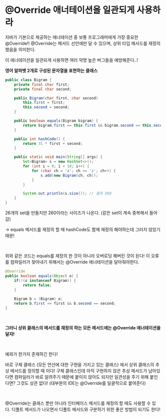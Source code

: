 # @Override 애너테이션을 일관되게 사용하라

자바가 기본으로 제공하는 애너테이션 중 보통 프로그래머에게 가장 중요한 @Override!!
@Override는 메서드 선언에만 달 수 있으며, 상위 타입 매서드를 재정의했음을 의미한다.

이 애너테이션을 일관되게 사용하면 여러 악명 높은 버그들을 예방해준다..!

__영어 알파벳 2개로 구성된 문자열을 표현하는 클래스__
```java
public class Bigram {
    private final char first;
    private final char second;

    public Bigram(char first, char second) 
        this.first = first;
        this.second = second;
    }

    public boolean equals(Bigram bigram) {
        return bigram.first == this.first && bigram.second == this.second;
    }

    public int hashCode() {
        return 31 * first + second;
    }

    public static void main(String[] args) {
        Set<Bigram> s = new HashSet<>();
        for (int i = 0; i < 10; i++) {
            for (char ch = 'a'; ch <= 'z'; ch++) {
                s.add(new Bigram(ch, ch));
            }
        }

        System.out.println(s.size()); // 결과 260
    }
}

```
26개의 set을 만들지만 260이라는 사이즈가 나온다. (같은 set이 계속 중복해서 들어감)

-> equals 메서드를 재정의 할 때 hashCode도 함께 재정의 해야하는데 그러지 않았기 때문!

<br>

위와 같은 코드는 equals를 재정의 한 것이 아니라 오버로딩 해버린 것이 된다!
이 오류를 컴파일러가 찾아내기 위해서는 @Override 애너테이션을 달아줘야한다.

```java
@Override
public boolean equals(Object o) {
    if(!(o instanceof Bigram)) {
        return false;
    }
    
    Bigram b = (Bigram) o;
    return b.first == first && b.second == second;
}
```

<br>

__그러니 상위 클래스의 메서드를 재정의 하는 모든 메서드에는 @Override 애너테이션을 달자!__

<br>

예외가 한가지 존재하긴 한다!

바로 구체 클래스 (모든 연산에 대한 구현을 가지고 있는 클래스) 에서 상위 클래스의 추상 메서드를 정의할 때 이다!
구체 클래스인데 아직 구현하지 않은 추상 메서드가 남아있다면 컴파일러가 바로 알려주기 때문에 붙이지 않아도 되지만
일관성을 주기 위해 붙인다면? 그것도 상관 없다! (대부분의 IDE는 @Override를 일괄적으로 붙여준다)

<br>

@Override는 클래스 뿐만 아니라 인터페이스 메서드를 재정의 할 때도 사용할 수 있다.
디폴트 메서드가 나오면서 디폴트 메서드와 구분하기 위한 좋은 방법이 되기도 한다!
